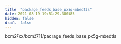 ```yaml
---
title: "package_feeds_base_px5g-mbedtls"
date: 2021-08-19 19:53:29.380585
hidden: false
draft: false
---
```


bcm27xx/bcm2711/package_feeds_base_px5g-mbedtls


